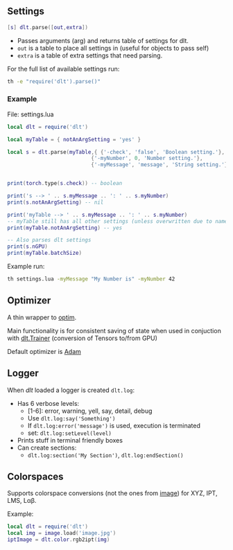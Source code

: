 ## Settings

```lua
[s] dlt.parse([out,extra])
```
* Passes arguments (arg) and returns table of settings for dlt.
* `out` is a table to place all settings in (useful for objects to pass self)
* `extra` is a table of extra settings that need parsing.

For the full list of available settings run:
```bash
th -e "require('dlt').parse()"
```

### Example
File: settings.lua
```lua
local dlt = require('dlt')

local myTable = { notAnArgSetting = 'yes' }

local s = dlt.parse(myTable,{ {'-check', 'false', 'Boolean setting.'},
                           {'-myNumber', 0, 'Number setting.'},
                           {'-myMessage', 'message', 'String setting.'}})


print(torch.type(s.check)) -- boolean

print('s --> ' .. s.myMessage .. ': ' .. s.myNumber)
print(s.notAnArgSetting) -- nil

print('myTable --> ' .. s.myMessage .. ': ' .. s.myNumber)
-- myTable still has all other settings (unless overwritten due to name clash)
print(myTable.notAnArgSetting) -- yes

-- Also parses dlt settings
print(s.nGPU)
print(myTable.batchSize)
```
Example run:
```bash
th settings.lua -myMessage "My Number is" -myNumber 42
```

## Optimizer

A thin wrapper to [optim](https://github.com/torch/optim).

Main functionality is for consistent saving of state when used in conjuction with [dlt.Trainer](trainer.md) (conversion of Tensors to/from GPU)

Default optimizer is [Adam](https://github.com/torch/optim/blob/master/adam.lua)

## Logger

When *dlt* loaded a logger is created `dlt.log`:
* Has 6 verbose levels:
    * [1-6]: error, warning, yell, say, detail, debug
    * Use `dlt.log:say('Something')`
    * If `dlt.log:error('message')` is used, execution is terminated
    * set: `dlt.log:setLevel(level)`
* Prints stuff in terminal friendly boxes
* Can create sections:
    * `dlt.log:section('My Section')`, `dlt.log:endSection()`

## Colorspaces

Supports colorspace conversions (not the ones from [image](https://github.com/torch/image)) for XYZ, IPT, LMS, Lαβ.

Example:
```lua
local dlt = require('dlt')
local img = image.load('image.jpg')
iptImage = dlt.color.rgb2ipt(img)
```